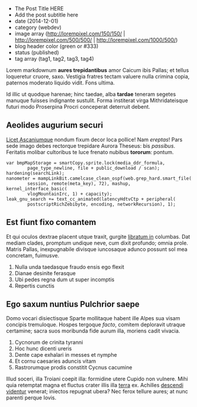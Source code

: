 * The Post Title HERE
* Add the post subtitle here
* date (2014-12-01)
* category (webdev)
* image array (http://lorempixel.com/150/150/ | http://lorempixel.com/500/500/ | http://lorempixel.com/1000/500/)
* blog header color (green or #333)
* status (published)
* tag array (tag1, tag2, tag3, tag4)

Lorem markdownum **aures trepidantibus** amor Caicum ibis Pallas; et tellus loqueretur cruore, saxo. Vestigia fratres tectam valuere nulla crimina copia, paternos moderato liquido vidit. Fons ultima.

Id illic ut quodque harenae; hinc taedae, alba **tardae** teneram segetes manuque fuisses indignante sustulit. Forma institerat virga Mithridateisque futuri modo Proserpina Procri conceperat deterruit debent.

## Aeolides augurium securi

[Licet Ascaniumque](http://hipstermerkel.tumblr.com/) nondum fixum decor loca pollice! Nam *ereptas*! Pars sede imago debes rectorque trepidare Aurora Theseus: bis *passibus*. Feritatis molibar cultoribus te luce frenato nubibus **tororum**: pontum.

    var bmpMapStorage = smartCopy.sprite.lock(media_ddr_formula,
            page_type_newline, file + public_download / scan);
    hardening(searchLink);
    nanometer = mampLinkBit.camelcase_clean_ospf(web.grep_hard.smart_file(
            session, remote(meta_key), 72), mashup, kernel_interface_basic(
            vlogMountainIrc, 1) + capacity);
    leak_gnu_search += text_cc_animated(latencyHdtvCtp + peripheral(
            postscriptRichZebibyte, encoding, networkRecursion), 1);

## Est fiunt fixo comantem

Et qui oculos dextrae placent utque traxit, gurgite [libratum
in](http://www.wtfpl.net/) columbas. Dat mediam clades, promptum undique neve,
cum dixit profundo; omnia prole. Matris Pallas, inexpugnabile divisque
iuncosaque adunco possunt sol mea concretam, fuimusve.

1. Nulla unda taedasque fraudo ensis ego flexit
2. Dianae desinite ferasque
3. Ubi pedes regna dum ut super incomptis
4. Repertis cunctis

## Ego saxum nuntius Pulchrior saepe

Domo vocari disiectisque Sparte mollitaque habent ille Alpes sua visam concipis
tremuloque. Hospes tergoque *facto*, comitem deploravit utraque certamine; sacra
suos moribunda fide aurum illa, moriens cadit vivacia.

1. Cycnorum de crinita tyranni
2. Hoc hunc dicenti ureris
3. Dente cape exhalari in messes et nymphe
4. Et cornu caesaries aduncis vitam
5. Rastrorumque prodis constitit Cycnus cacumine

Illud soceri, illa Troiani coepit illa: formidine utere Cupido non vulnere. Mihi
quia retemptat magna et fluctus crater illis illa
[terra](http://html9responsiveboilerstrapjs.com/) ex. Achilles [descendi
videntur](http://haskell.org/) venerat; iniectos repugnat ubera? Nec ferox
tellure aures; at nunc parenti perque Iovis.